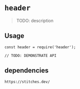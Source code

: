 # `header`

> TODO: description

## Usage

```
const header = require('header');

// TODO: DEMONSTRATE API
```

## dependencies

```
https://stitches.dev/
```
